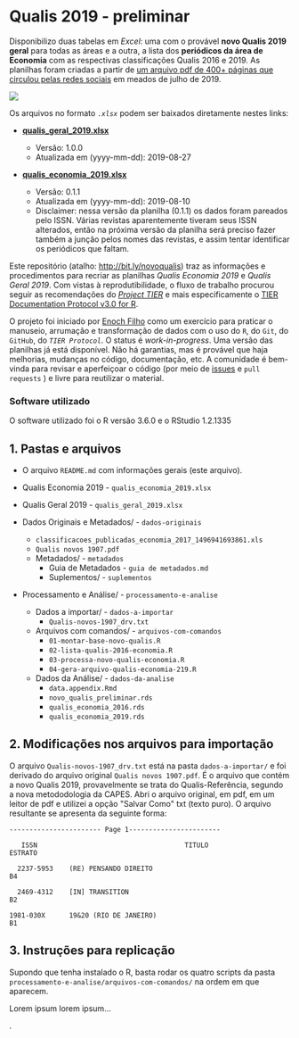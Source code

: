 # Qualis 2019 - preliminar 



Disponibilizo duas tabelas em *Excel*: uma com o provável **novo Qualis 2019 geral** para todas as áreas e a outra, a lista dos **periódicos da área de Economia** com as respectivas classificações Qualis 2016 e 2019. 
As planilhas foram criadas a partir de [um arquivo pdf de 400+ páginas que circulou pelas redes sociais](https://capes.gov.br/36-noticias/9735-nota-sobre-o-qualis) em meados de julho de 2019. 

![](fig-01-explicacao.jpg)

Os arquivos no formato *`.xlsx`* podem ser baixados diretamente nestes links: 

- [**qualis_geral_2019.xlsx**](https://github.com/enoches/Qualis_2019_preliminar/raw/master/qualis_geral_2019.xlsx) 
    - Versão: 1.0.0
    - Atualizada em (yyyy-mm-dd): 2019-08-27

- [**qualis_economia_2019.xlsx**](https://github.com/enoches/Qualis_2019_preliminar/raw/master/qualis_economia_2019.xlsx) 
    - Versão: 0.1.1
    - Atualizada em (yyyy-mm-dd): 2019-08-10
    - Disclaimer: nessa versão da planilha (0.1.1) os dados foram pareados pelo ISSN. 
Várias revistas aparentemente tiveram seus ISSN alterados, então na próxima versão da planilha será preciso fazer também a junção pelos nomes das revistas, e assim tentar identificar os periódicos que faltam.


Este repositório (atalho: http://bit.ly/novoqualis) traz as informações e procedimentos para recriar as planilhas *Qualis Economia 2019* e *Qualis Geral 2019*. 
Com vistas à reprodutibilidade, o fluxo de trabalho procurou seguir as recomendações do [*Project TIER*](https://www.projecttier.org/) e mais especificamente o [TIER Documentation Protocol v3.0 for R](https://github.com/ProjectTIER/ProjectTIER_R). 

O projeto foi iniciado por [Enoch Filho](http://www.enochfilho.net/) como um exercício para praticar o manuseio, arrumação e transformação de dados com o uso do `R`, do `Git`, do `GitHub`, do *`TIER Protocol`*. 
O status é *work-in-progress*. 
Uma versão das planilhas já está disponível. 
Não há garantias, mas é provável que haja melhorias, mudanças no código, documentação, etc. 
A comunidade é bem-vinda para revisar e aperfeiçoar o código (por meio de [issues](https://github.com/enoches/Qualis_2019_preliminar/issues) e `pull requests` ) e livre para reutilizar o material. 



### Software utilizado

O software utilizado foi o R versão 3.6.0 e o RStudio 1.2.1335



## 1. Pastas e arquivos 


- O arquivo `README.md` com informações gerais (este arquivo). 
- Qualis Economia 2019 - `qualis_economia_2019.xlsx`
- Qualis Geral 2019 - `qualis_geral_2019.xlsx`

- Dados Originais e Metadados/ - `dados-originais`
    + `classificacoes_publicadas_economia_2017_1496941693861.xls`
    + `Qualis novos 1907.pdf`
    + Metadados/ - `metadados`
        - Guia de Metadados - `guia de metadados.md`
        - Suplementos/ - `suplementos`

- Processamento e Análise/ - `processamento-e-analise`
    + Dados a importar/ - `dados-a-importar`
        - `Qualis-novos-1907_drv.txt`
    + Arquivos com comandos/ - `arquivos-com-comandos`
        - `01-montar-base-novo-qualis.R`
        - `02-lista-qualis-2016-economia.R`
        - `03-processa-novo-qualis-economia.R`
        - `04-gera-arquivo-qualis-economia-219.R`
    + Dados da Análise/ - `dados-da-analise`
        - `data.appendix.Rmd`
        - `novo_qualis_preliminar.rds`
        - `qualis_economia_2016.rds`
        - `qualis_economia_2019.rds`



## 2. Modificações nos arquivos para importação

O arquivo `Qualis-novos-1907_drv.txt` está na pasta `dados-a-importar/` e foi derivado do arquivo original `Qualis novos 1907.pdf`.
É o arquivo que contém a novo Qualis 2019, provavelmente se trata do Qualis-Referência, segundo a nova metododologia da CAPES. 
Abri o arquivo original, em pdf, em um leitor de pdf e utilizei a opção "Salvar Como" txt (texto puro). 
O arquivo resultante se apresenta da seguinte forma: 

```
----------------------- Page 1-----------------------

   ISSN                                     TITULO                                   ESTRATO 

  2237-5953    (RE) PENSANDO DIREITO                                                  B4 

  2469-4312    [IN] TRANSITION                                                        B2 

1981-030X      19&20 (RIO DE JANEIRO)                                                 B1 

```


## 3. Instruções para replicação

Supondo que tenha instalado o R, basta rodar os quatro scripts da pasta `processamento-e-analise/arquivos-com-comandos/` na ordem em que aparecem.

Lorem ipsum lorem ipsum...

.
